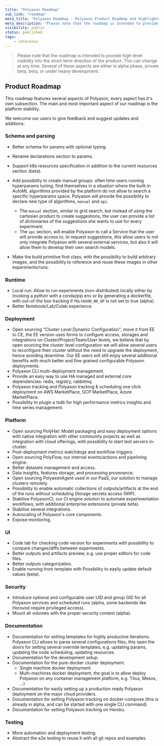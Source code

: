 ```yaml
---
title: "Polyaxon Roadmap"
sub_link: "roadmap"
meta_title: "Polyaxon Roadmap - Polyaxon Product Roadmap and Highlights"
meta_description: "Please note that the roadmap is intended to provide high-level visibility into the short-term direction of the product. This can change at any time."
visibility: public
status: published
tags:
    - reference
---
```


> Please note that the roadmap is intended to provide high-level visibility into the short-term direction of the product. This can change at any time. Several of these aspects are either in alpha phase, private beta, beta, or under heavy development.

## Product Roadmap

This roadmap features several aspects of Polyaxon, every aspect has it's own subsection. 
The main and most important aspect of our roadmap is the platform stability.

We welcome our users to give feedback and suggest updates and additions.

### Schema and parsing

 * Better schema for params with optional typing.
 * Rename declarations section to params.
 * Support k8s resources specification in addition to the current resources section (beta).
 * Add possibility to create manual groups: often time users running hyperparams tuning, 
   find themselves in a situation where the built-in AutoML algorithms provided by the platform do not allow to search a specific hyperparams space. 
   Polyaxon will provide the possibility to declare new type of algorithms, `manual` and `api`.
   
   * The `manual` section, similar to grid search, but instead of using the cartesian product to create suggestions, 
   the user can provide a list of dictionaries of the suggestions she wants to use for every experiment.
   * The `api` section, will enable Polyaxon to call a Service that the user will provide access to, to request suggestions, 
   this allow users to not only integrate Polyaxon with several external services, but also it will allow them to develop their own search models.
 * Make the build primitive first class, with the possibility to build arbitrary images, and the possibility to reference and reuse these images in other experiments/runs. 


### Runtime

 * Local run: Allow to run experiments (non-distributed) locally either by invoking a python with a conda/pip env or by generating a dockerfile, 
   with out-of-the box tracking if `POLYAXON_NO_OP` is not set to true (alpha).
 * Better Notebook/Lab/Colab experience.

### Deployment

 * Open sourcing "Cluster Level Dynamic Configuration", move it from EE to CE, the EE version uses forms to configure access, storages and integrations on Cluster/Project/Team/User levels, 
   we believe that by open sourcing the cluster level configuration we will allow several users to reconfigure their cluster without the need to upgrade the deployment, 
   hence avoiding downtime. 
   Our EE users will still enjoy several additional benefits with much better and fine grained configurable Polyaxon deployments.
 * Polyaxon CLI multi-deployment management.
 * Provide an easy way to use HA managed and external core dependencies: redis, registry, rabbitmq.
 * Polyaxon tracking and Polyaxon tracking & scheduling one click deployment on AWS MarketPlace, GCP MarketPlace, Azure MarketPlace.
 * Possibility to plugin a tsdb for high performance metrics insights and time series management.

### Platform

 * Open sourcing PolŷHat: Model packaging and easy deployment options with native integration with other community projects as well as integration with cloud offerings, 
   with possibility to start test servers in-cluster.
 * Post-deployment metrics watchdogs and workflow triggers.
 * Open sourcing PolyFlow, our internal events/actions and pipelining engine.
 * Better datasets management and access.
 * Data insights, features storage, and processing provenance.
 * Open sourcing PolyaxonAgent used in our PaaS, our solution to manage clusters remotely.
 * Possibility to enable automatic collections of outputs/artifacts at the end of the runs without scheduling Storage secrets access (WIP).
 * Stabilise PolyaxonCI, our CI engine solution to automate experimentation workflows, with additional enterprise extensions (private beta).
 * Stabilise several integrations.
 * Autoscaling of Polyaxon's core components.
 * Expose monitoring.

### UI

 * Code tab for checking code version for experiments with possibility to compare changes/diffs between experiments.
 * Better outputs and artifacts preview, e.g. use proper editors for code files.
 * Better outputs categorization.
 * Enable running from template with Possibility to easily update default values (beta).

### Security

 * Introduce optional and configurable user UID and group GID for all Polyaxon services and scheduled runs (alpha, some backends like Horovod require privileged access).
 * Mount all volumes with the proper security context (alpha).

### Documentation
 
 * Documentation for setting templates for highly productive iterations: Polyaxon CLI allows to parse several configurations files, 
   this open the doors for setting several override templates, e.g. updating params, updating the node scheduling, updating resources.
 * Documentation for the development setup.
 * Documentation for the pure-docker cluster deployment.
   * Single machine docker deployment.
   * Multi-machines docker deployment, the goal is to allow deploy Polyaxon on any container management platform, e.g. Titus, Mesos, ...)
 * Documentation for easily setting up a production ready Polyaxon deployment on the major cloud providers.
 * Documentation for setting Polyaxon tracking on docker-compose (this is already in alpha, and can be started with one single CLI command)
 * Documentation for setting Polyaxon tracking on Heroku.
 
### Testing

 * More automation and deployment testing.
 * Abstract the e2e testing to reuse it with all git repos and examples.
